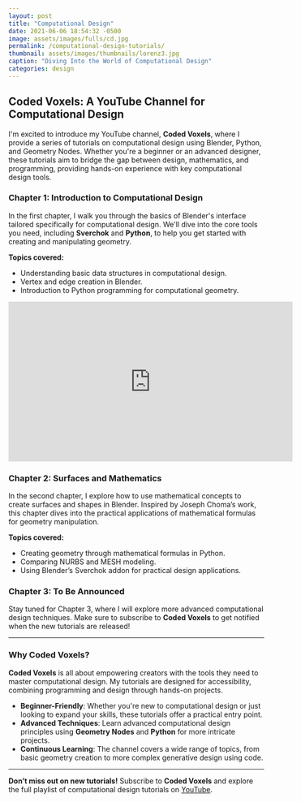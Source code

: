 ```yaml
---
layout: post
title: "Computational Design"
date: 2021-06-06 18:54:32 -0500
image: assets/images/fulls/cd.jpg
permalink: /computational-design-tutorials/
thumbnail: assets/images/thumbnails/lorenz3.jpg
caption: "Diving Into the World of Computational Design"
categories: design
---
```


## Coded Voxels: A YouTube Channel for Computational Design

I'm excited to introduce my YouTube channel, **Coded Voxels**, where I provide a series of tutorials on computational design using Blender, Python, and Geometry Nodes. Whether you're a beginner or an advanced designer, these tutorials aim to bridge the gap between design, mathematics, and programming, providing hands-on experience with key computational design tools.

### Chapter 1: Introduction to Computational Design

In the first chapter, I walk you through the basics of Blender's interface tailored specifically for computational design. We'll dive into the core tools you need, including **Sverchok** and **Python**, to help you get started with creating and manipulating geometry.

**Topics covered:**
- Understanding basic data structures in computational design.
- Vertex and edge creation in Blender.
- Introduction to Python programming for computational geometry.

<iframe width="560" height="315" src="https://www.youtube.com/embed/videoseries?list=PLci9ZcluzNLoRcoZGMugT3x0n0r2vrYMQ" title="YouTube video player" frameborder="0" allow="accelerometer; autoplay; clipboard-write; encrypted-media; gyroscope; picture-in-picture" allowfullscreen></iframe>

### Chapter 2: Surfaces and Mathematics

In the second chapter, I explore how to use mathematical concepts to create surfaces and shapes in Blender. Inspired by Joseph Choma’s work, this chapter dives into the practical applications of mathematical formulas for geometry manipulation.

**Topics covered:**
- Creating geometry through mathematical formulas in Python.
- Comparing NURBS and MESH modeling.
- Using Blender’s Sverchok addon for practical design applications.

### Chapter 3: To Be Announced

Stay tuned for Chapter 3, where I will explore more advanced computational design techniques. Make sure to subscribe to **Coded Voxels** to get notified when the new tutorials are released!

---

### Why Coded Voxels?

**Coded Voxels** is all about empowering creators with the tools they need to master computational design. My tutorials are designed for accessibility, combining programming and design through hands-on projects.

- **Beginner-Friendly**: Whether you're new to computational design or just looking to expand your skills, these tutorials offer a practical entry point.
- **Advanced Techniques**: Learn advanced computational design principles using **Geometry Nodes** and **Python** for more intricate projects.
- **Continuous Learning**: The channel covers a wide range of topics, from basic geometry creation to more complex generative design using code.

---

**Don’t miss out on new tutorials!** Subscribe to **Coded Voxels** and explore the full playlist of computational design tutorials on [YouTube](https://www.youtube.com/embed/videoseries?list=PLci9ZcluzNLoRcoZGMugT3x0n0r2vrYMQ).